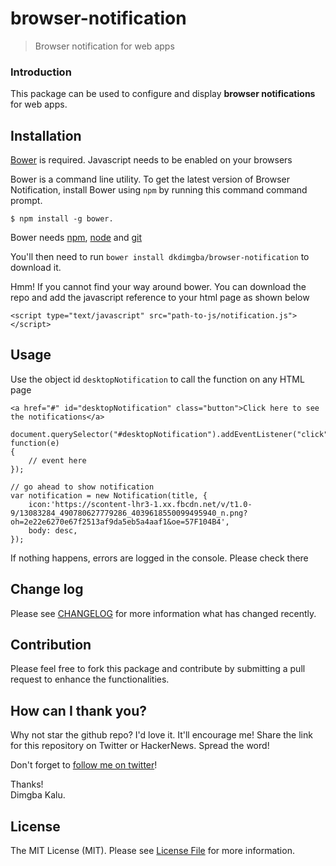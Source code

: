 # browser-notification

> Browser notification for web apps

### Introduction

This package can be used to configure and display **browser notifications** for web apps. 


## Installation

[Bower](https://bower.org) is required. Javascript needs to be enabled on your browsers

Bower is a command line utility. To get the latest version of Browser Notification, install Bower using `npm` by running this command command prompt. 

```
$ npm install -g bower.
```

Bower needs [npm](http://nodejs.org/), [node](http://nodejs.org) and [git](http://git-scm.org/)

You'll then need to run `bower install dkdimgba/browser-notification` to download it.

Hmm! If you cannot find your way around bower. You can download the repo and add the javascript reference to your html page as shown below 

```
<script type="text/javascript" src="path-to-js/notification.js"></script>
```


## Usage

Use the object id `desktopNotification` to call the function on any HTML page

```
<a href="#" id="desktopNotification" class="button">Click here to see the notifications</a>
```

```
document.querySelector("#desktopNotification").addEventListener("click", function(e)
{
	// event here
});
```

```
// go ahead to show notification
var notification = new Notification(title, {
	icon:'https://scontent-lhr3-1.xx.fbcdn.net/v/t1.0-9/13083284_490780627779286_4039618550099495940_n.png?oh=2e22e6270e67f2513af9da5eb5a4aaf1&oe=57F104B4',
	body: desc,
});
```

If nothing happens, errors are logged in the console. Please check there


## Change log

Please see [CHANGELOG](CHANGELOG.md) for more information what has changed recently.

## Contribution

Please feel free to fork this package and contribute by submitting a pull request to enhance the functionalities.


## How can I thank you?

Why not star the github repo? I'd love it. It'll encourage me! Share the link for this repository on Twitter or HackerNews. Spread the word!

Don't forget to [follow me on twitter](https://twitter.com/dkdimgba)!

Thanks!<br>
Dimgba Kalu.

## License

The MIT License (MIT). Please see [License File](LICENSE.md) for more information.
